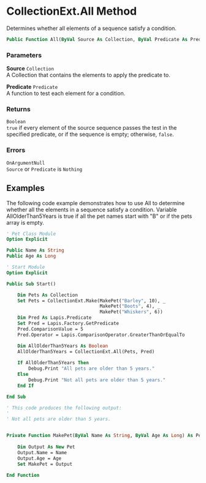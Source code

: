 # CollectionExt.All Method

Determines whether all elements of a sequence satisfy a condition.

```vb
Public Function All(ByVal Source As Collection, ByVal Predicate As Predicate) As Boolean
```

### Parameters

**Source** `Collection` <br>
A Collection that contains the elements to apply the predicate to.

**Predicate** `Predicate` <br>
A function to test each element for a condition.

### Returns

`Boolean` <br>
`true` if every element of the source sequence passes the test in the specified predicate, or if the sequence is empty; otherwise, `false`.

### Errors

`OnArgumentNull` <br>
`Source` or `Predicate` is `Nothing`

## Examples

The following code example demonstrates how to use All to determine whether all the elements in a sequence satisfy a condition. Variable AllOlderThan5Years is true if all the pet names start with "B" or if the pets array is empty.

```vb
' Pet Class Module
Option Explicit

Public Name As String
Public Age As Long
```

```vb
' Start Module
Option Explicit

Public Sub Start()

    Dim Pets As Collection
    Set Pets = CollectionExt.Make(MakePet("Barley", 10), _
                                  MakePet("Boots", 4), _
                                  MakePet("Whiskers", 6))
    Dim Pred As Lapis.Predicate
    Set Pred = Lapis.Factory.GetPredicate
    Pred.ComparisonValue = 5
    Pred.Operator = Lapis.ComparisonOperator.GreaterThanOrEqualTo

    Dim AllOlderThan5Years As Boolean
    AllOlderThan5Years = CollectionExt.All(Pets, Pred)
    
    If AllOlderThan5Years Then
        Debug.Print "All pets are older than 5 years."
    Else
        Debug.Print "Not all pets are older than 5 years."
    End If

End Sub

' This code produces the following output:
'
' Not all pets are older than 5 years.


Private Function MakePet(ByVal Name As String, ByVal Age As Long) As Pet
    
    Dim Output As New Pet
    Output.Name = Name
    Output.Age = Age
    Set MakePet = Output
    
End Function
```

